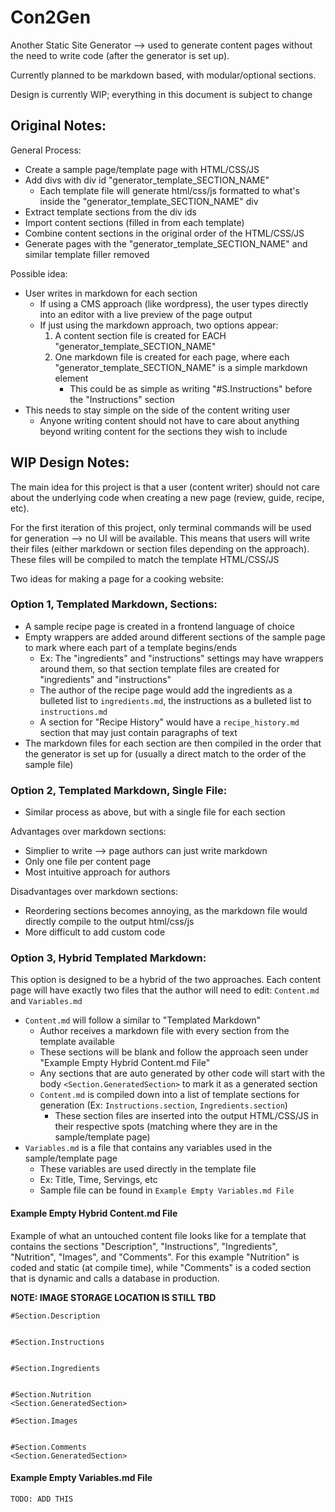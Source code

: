 # Con2Gen
Another Static Site Generator --> used to generate content pages without the need to write code (after the generator is set up).

Currently planned to be markdown based, with modular/optional sections.

Design is currently WIP; everything in this document is subject to change

## Original Notes:
General Process:

- Create a sample page/template page with HTML/CSS/JS
- Add divs with div id "generator_template_SECTION_NAME"
  - Each template file will generate html/css/js formatted to what's inside the "generator_template_SECTION_NAME" div
- Extract template sections from the div ids
- Import content sections (filled in from each template)
- Combine content sections in the original order of the HTML/CSS/JS
- Generate pages with the "generator_template_SECTION_NAME" and similar template filler removed

Possible idea:

- User writes in markdown for each section
  - If using a CMS approach (like wordpress), the user types directly into an editor with a live preview of the page output
  - If just using the markdown approach, two options appear:
    1. A content section file is created for EACH "generator_template_SECTION_NAME"
    2. One markdown file is created for each page, where each "generator_template_SECTION_NAME" is a simple markdown element
       - This could be as simple as writing "#S.Instructions" before the "Instructions" section
- This needs to stay simple on the side of the content writing user
  - Anyone writing content should not have to care about anything beyond writing content for the sections they wish to include

## WIP Design Notes:
The main idea for this project is that a user (content writer) should not care about the underlying code when creating a new page (review, guide, recipe, etc).

For the first iteration of this project, only terminal commands will be used for generation --> no UI will be available. This means that users will write their files (either markdown or section files depending on the approach). These files will be compiled to match the template HTML/CSS/JS

Two ideas for making a page for a cooking website:

### Option 1, Templated Markdown, Sections:
- A sample recipe page is created in a frontend language of choice
- Empty wrappers are added around different sections of the sample page to mark where each part of a template begins/ends
  - Ex: The "ingredients" and "instructions" settings may have wrappers around them, so that section template files are created for "ingredients" and "instructions"
  - The author of the recipe page would add the ingredients as a bulleted list to `ingredients.md`, the instructions as a bulleted list to `instructions.md`
  - A section for "Recipe History" would have a `recipe_history.md` section that may just contain paragraphs of text
- The markdown files for each section are then compiled in the order that the generator is set up for (usually a direct match to the order of the sample file)

### Option 2, Templated Markdown, Single File:
- Similar process as above, but with a single file for each section

Advantages over markdown sections:
- Simplier to write --> page authors can just write markdown
- Only one file per content page
- Most intuitive approach for authors

Disadvantages over markdown sections:
- Reordering sections becomes annoying, as the markdown file would directly compile to the output html/css/js
- More difficult to add custom code

### Option 3, Hybrid Templated Markdown:
This option is designed to be a hybrid of the two approaches. Each content page will have exactly two files that the author will need to edit: `Content.md` and `Variables.md`
- `Content.md` will follow a similar to "Templated Markdown"
  - Author receives a markdown file with every section from the template available
  - These sections will be blank and follow the approach seen under "Example Empty Hybrid Content.md File"
  - Any sections that are auto generated by other code will start with the body `<Section.GeneratedSection>` to mark it as a generated section
  - `Content.md` is compiled down into a list of template sections for generation (Ex: `Instructions.section`, `Ingredients.section`)
    - These section files are inserted into the output HTML/CSS/JS in their respective spots (matching where they are in the sample/template page)
- `Variables.md` is a file that contains any variables used in the sample/template page
  - These variables are used directly in the template file
  - Ex: Title, Time, Servings, etc
  - Sample file can be found in `Example Empty Variables.md File`

#### Example Empty Hybrid Content.md File
Example of what an untouched content file looks like for a template that contains the sections "Description", "Instructions", "Ingredients", "Nutrition", "Images", and "Comments". For this example "Nutrition" is coded and static (at compile time), while "Comments" is a coded section that is dynamic and calls a database in production.

**NOTE: IMAGE STORAGE LOCATION IS STILL TBD**

```
#Section.Description


#Section.Instructions


#Section.Ingredients


#Section.Nutrition
<Section.GeneratedSection>

#Section.Images


#Section.Comments
<Section.GeneratedSection>

```

#### Example Empty Variables.md File
```
TODO: ADD THIS
```




